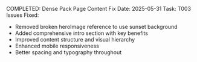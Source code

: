 COMPLETED: Dense Pack Page Content Fix
Date: 2025-05-31
Task: T003
Issues Fixed:
- Removed broken heroImage reference to use sunset background
- Added comprehensive intro section with key benefits
- Improved content structure and visual hierarchy  
- Enhanced mobile responsiveness
- Better spacing and typography throughout